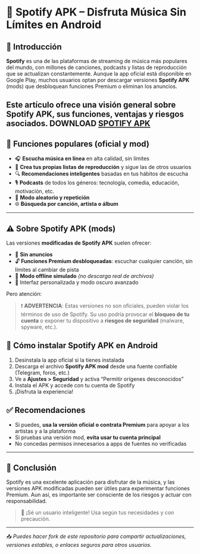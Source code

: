 # 🎵 Spotify APK – Disfruta Música Sin Límites en Android

## 🎯 Introducción

**Spotify** es una de las plataformas de streaming de música más populares del mundo, con millones de canciones, podcasts y listas de reproducción que se actualizan constantemente. Aunque la app oficial está disponible en Google Play, muchos usuarios optan por descargar versiones **Spotify APK** (mods) que desbloquean funciones Premium o eliminan los anuncios.

Este artículo ofrece una visión general sobre Spotify APK, sus funciones, ventajas y riesgos asociados.
DOWNLOAD [SPOTIFY APK](https://spotify.modilimitado.io/)
---

## 🚀 Funciones populares (oficial y mod)

- 🎧 **Escucha música en línea** en alta calidad, sin límites
- 📂 **Crea tus propias listas de reproducción** y sigue las de otros usuarios
- 🔍 **Recomendaciones inteligentes** basadas en tus hábitos de escucha
- 🎙️ **Podcasts** de todos los géneros: tecnología, comedia, educación, motivación, etc.
- 🔁 **Modo aleatorio y repetición**
- 🌐 **Búsqueda por canción, artista o álbum**

---

## ⚠️ Sobre Spotify APK (mods)

Las versiones **modificadas de Spotify APK** suelen ofrecer:

- 🚫 **Sin anuncios**
- 🔓 **Funciones Premium desbloqueadas**: escuchar cualquier canción, sin límites al cambiar de pista
- 📲 **Modo offline simulado** *(no descarga real de archivos)*
- 🌈 Interfaz personalizada y modo oscuro avanzado

Pero atención:

> ❗ **ADVERTENCIA**: Estas versiones no son oficiales, pueden violar los términos de uso de Spotify. Su uso podría provocar el **bloqueo de tu cuenta** o exponer tu dispositivo a **riesgos de seguridad** (malware, spyware, etc.).


## 📲 Cómo instalar Spotify APK en Android

1. Desinstala la app oficial si la tienes instalada
2. Descarga el archivo **Spotify APK mod** desde una fuente confiable (Telegram, foros, etc.)
3. Ve a **Ajustes > Seguridad** y activa “Permitir orígenes desconocidos”
4. Instala el APK y accede con tu cuenta de Spotify
5. ¡Disfruta la experiencia!

## ✅ Recomendaciones

- Si puedes, **usa la versión oficial o contrata Premium** para apoyar a los artistas y a la plataforma
- Si pruebas una versión mod, **evita usar tu cuenta principal**
- No concedas permisos innecesarios a apps de fuentes no verificadas

---

## 📌 Conclusión

Spotify es una excelente aplicación para disfrutar de la música, y las versiones APK modificadas pueden ser útiles para experimentar funciones Premium. Aun así, es importante ser consciente de los riesgos y actuar con responsabilidad.

> 🧠 ¡Sé un usuario inteligente! Usa según tus necesidades y con precaución.

---

📥 *Puedes hacer fork de este repositorio para compartir actualizaciones, versiones estables, o enlaces seguros para otros usuarios.*

